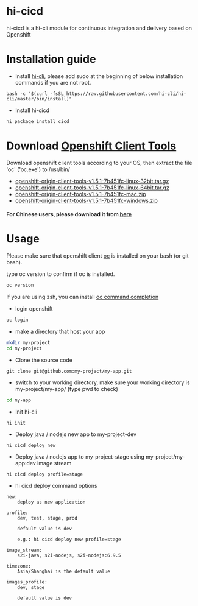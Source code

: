 # hi-cicd 
hi-cicd is a hi-cli module for continuous integration and delivery based on Openshift

# Installation guide

* Install [hi-cli](https://github.com/hi-cli/hi-cli), please add sudo at the beginning of below installation commands if you are not root.
```
bash -c "$(curl -fsSL https://raw.githubusercontent.com/hi-cli/hi-cli/master/bin/install)"
```
* Install hi-cicd
```bash
hi package install cicd
```

# Download [Openshift Client Tools](https://github.com/openshift/origin/releases)

Download openshift client tools according to your OS, then extract the file 'oc' ('oc.exe') to /usr/bin/

* [openshift-origin-client-tools-v1.5.1-7b451fc-linux-32bit.tar.gz](https://github.com/openshift/origin/releases/download/v1.5.1/openshift-origin-client-tools-v1.5.1-7b451fc-linux-32bit.tar.gz)
* [openshift-origin-client-tools-v1.5.1-7b451fc-linux-64bit.tar.gz](https://github.com/openshift/origin/releases/download/v1.5.1/openshift-origin-client-tools-v1.5.1-7b451fc-linux-64bit.tar.gz)
* [openshift-origin-client-tools-v1.5.1-7b451fc-mac.zip](https://github.com/openshift/origin/releases/download/v1.5.1/openshift-origin-client-tools-v1.5.1-7b451fc-mac.zip)
* [openshift-origin-client-tools-v1.5.1-7b451fc-windows.zip](https://github.com/openshift/origin/releases/download/v1.5.1/openshift-origin-client-tools-v1.5.1-7b451fc-windows.zip)

#### For Chinese users, please download it from [here](http://pan.baidu.com/s/1jHFadoy)

# Usage

Please make sure that openshift client [oc](https://github.com/openshift/origin/releases) is installed on your bash (or git bash). 

type oc version to confirm if oc is installed.
```bash
oc version
```

If you are using zsh, you can install [oc command completion](https://github.com/chmouel/oh-my-zsh-openshift)

* login openshift
```bash
oc login
```

* make a directory that host your app
```bash
mkdir my-project
cd my-project
```

* Clone the source code
```
git clone git@github.com:my-project/my-app.git
```

* switch to your working directory, make sure your working directory is my-project/my-app/ (type pwd to check)
```bash
cd my-app
```

* Init hi-cli
```bash
hi init
``` 

* Deploy java / nodejs new app to my-project-dev
```
hi cicd deploy new
```

* Deploy java / nodejs app to my-project-stage using my-project/my-app:dev image stream
```
hi cicd deploy profile=stage
```

* hi cicd deploy command options
```
new:
    deploy as new application

profile:
    dev, test, stage, prod

    default value is dev

    e.g.: hi cicd deploy new profile=stage

image_stream:
    s2i-java, s2i-nodejs, s2i-nodejs:6.9.5

timezone:
    Asia/Shanghai is the default value

images_profile:
    dev, stage

    default value is dev
```